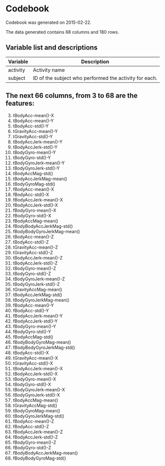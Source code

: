 Codebook
========
Codebook was generated on 2015-02-22.

The data generated contains 68 columns and 180 rows.

Variable list and descriptions
------------------------------

Variable         | Description
-----------------|------------
activity         | Activity name
subject          | ID  of the subject who performed the activity for each. 

The next 66 columns, from 3 to 68 are the features:
------------------------------
3. tBodyAcc-mean()-X          
4. tBodyAcc-mean()-Y               
5. tBodyAcc-std()-Y                
6. tGravityAcc-mean()-Y            
7. tGravityAcc-std()-Y             
8. tBodyAccJerk-mean()-Y           
9. tBodyAccJerk-std()-Y            
10. tBodyGyro-mean()-Y              
11. tBodyGyro-std()-Y               
12. tBodyGyroJerk-mean()-Y          
13. tBodyGyroJerk-std()-Y           
14. tBodyAccMag-std()               
15. tBodyAccJerkMag-mean()          
16. tBodyGyroMag-std()              
17. fBodyAcc-mean()-X               
18. fBodyAcc-std()-X                
19. fBodyAccJerk-mean()-X           
20. fBodyAccJerk-std()-X            
21. fBodyGyro-mean()-X              
22. fBodyGyro-std()-X               
23. fBodyAccMag-mean()             
24. fBodyBodyAccJerkMag-std()       
25. fBodyBodyGyroJerkMag-mean()  
26. tBodyAcc-mean()-Z         
27. tBodyAcc-std()-Z          
28. tGravityAcc-mean()-Z      
29. tGravityAcc-std()-Z       
30. tBodyAccJerk-mean()-Z     
31. tBodyAccJerk-std()-Z      
32. tBodyGyro-mean()-Z        
33. tBodyGyro-std()-Z         
34. tBodyGyroJerk-mean()-Z    
35. tBodyGyroJerk-std()-Z     
36. tGravityAccMag-mean()     
37. tBodyAccJerkMag-std()     
38. tBodyGyroJerkMag-mean()   
39. fBodyAcc-mean()-Y         
40. fBodyAcc-std()-Y          
41. fBodyAccJerk-mean()-Y     
42. fBodyAccJerk-std()-Y      
43. fBodyGyro-mean()-Y        
44. fBodyGyro-std()-Y         
45. fBodyAccMag-std()         
46. fBodyBodyGyroMag-mean()   
47. fBodyBodyGyroJerkMag-std()
48. tBodyAcc-std()-X         
49. tGravityAcc-mean()-X     
50. tGravityAcc-std()-X      
51. tBodyAccJerk-mean()-X    
52. tBodyAccJerk-std()-X     
53. tBodyGyro-mean()-X       
54. tBodyGyro-std()-X        
55. tBodyGyroJerk-mean()-X   
56. tBodyGyroJerk-std()-X    
57. tBodyAccMag-mean()       
58. tGravityAccMag-std()     
59. tBodyGyroMag-mean()      
60. tBodyGyroJerkMag-std()   
61. fBodyAcc-mean()-Z        
62. fBodyAcc-std()-Z         
63. fBodyAccJerk-mean()-Z    
64. fBodyAccJerk-std()-Z     
65. fBodyGyro-mean()-Z       
66. fBodyGyro-std()-Z        
67. fBodyBodyAccJerkMag-mean()
68. fBodyBodyGyroMag-std()   
